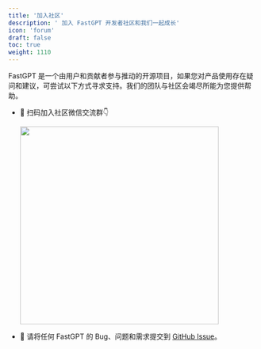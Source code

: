 ```yaml
---
title: '加入社区'
description: ' 加入 FastGPT 开发者社区和我们一起成长'
icon: 'forum'
draft: false
toc: true
weight: 1110
---
```


FastGPT 是一个由用户和贡献者参与推动的开源项目，如果您对产品使用存在疑问和建议，可尝试以下方式寻求支持。我们的团队与社区会竭尽所能为您提供帮助。

+ 📱 扫码加入社区微信交流群👇

   <img width="400px" src="/wechat-fastgpt.webp" />

+ 🐞 请将任何 FastGPT 的 Bug、问题和需求提交到 [GitHub Issue](https://github.com/labring/fastgpt/issues/new/choose)。